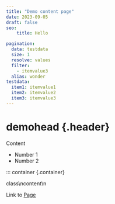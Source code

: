 ```yaml
---
title: "Demo content page"
date: 2023-09-05
draft: false
seo:
    title: Hello

pagination:
  data: testdata
  size: 1
  resolve: values
  filter:
    - itemvalue3
  alias: wonder
testdata:
  item1: itemvalue1
  item2: itemvalue2
  item3: itemvalue3
---
```



# demohead {.header}

Content

* Number 1
* Number 2

::: container {.container} 

class\ncontent\n

<p class='specialParagraph'>

Link to [Page](this-is-a-new-path/subdirectory/testing/index.html)

</p>

